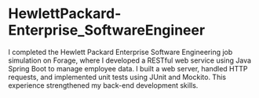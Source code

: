 # HewlettPackard-Enterprise_SoftwareEngineer
I completed the Hewlett Packard Enterprise Software Engineering job simulation on Forage, where I developed a RESTful web service using Java Spring Boot to manage employee data. I built a web server, handled HTTP requests, and implemented unit tests using JUnit and Mockito. This experience strengthened my back-end development skills.
